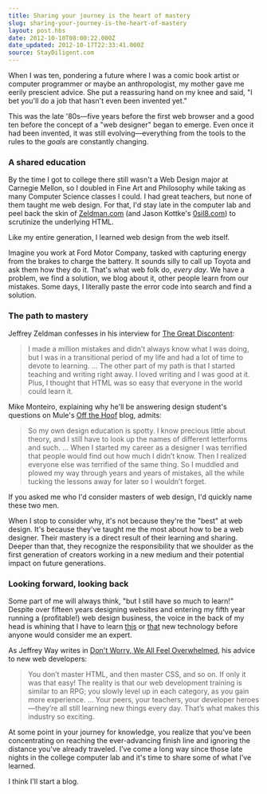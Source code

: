 ```yaml
---
title: Sharing your journey is the heart of mastery
slug: sharing-your-journey-is-the-heart-of-mastery
layout: post.hbs
date: 2012-10-10T08:00:22.000Z
date_updated: 2012-10-17T22:33:41.000Z
source: StayDiligent.com
---
```


When I was ten, pondering a future where I was a comic book artist or computer programmer or maybe an anthropologist, my mother gave me eerily prescient advice. She put a reassuring hand on my knee and said, "I bet you'll do a job that hasn't even been invented yet."<!--more-->

This was the late '80s—five years before the first web browser and a good ten before the concept of a "web designer" began to emerge. Even once it had been invented, it was still evolving—everything from the tools to the rules to the <em>goals</em> are constantly changing.

<h3>A shared education</h3>
By the time I got to college there still wasn't a Web Design major at Carnegie Mellon, so I doubled in Fine Art and Philosophy while taking as many Computer Science classes I could. I had great teachers, but none of them taught me web design. For that, I'd stay late in the computer lab and peel back the skin of <a href="http://www.zeldman.com/">Zeldman.com</a> (and Jason Kottke's <a href="http://0sil8.com/">0sil8.com</a>) to scrutinize the underlying HTML.

Like my entire generation, I learned web design from the web itself.

Imagine you work at Ford Motor Company, tasked with capturing energy from the brakes to charge the battery. It sounds silly to call up Toyota and ask them how they do it. That's what web folk do, <em>every day</em>. We have a problem, we find a solution, we blog about it, other people learn from our mistakes. Some days, I literally paste the error code into search and find a solution.

<h3>The path to mastery</h3>
Jeffrey Zeldman confesses in his interview for <a href="http://thegreatdiscontent.com/jeffrey-zeldman">The Great Discontent</a>:
<blockquote>I made a million mistakes and didn’t always know what I was doing, but I was in a transitional period of my life and had a lot of time to devote to learning. … The other part of my path is that I started teaching and writing right away. I loved writing and I was good at it. Plus, I thought that HTML was so easy that everyone in the world could learn it.</blockquote>
Mike Monteiro, explaining why he'll be answering design student's questions on Mule's <a href="http://muledesign.com/2012/09/introducing-dear-design-student/">Off the Hoof</a> blog, admits:
<blockquote>So my own design education is spotty. I know precious little about theory, and I still have to look up the names of different letterforms and such. … When I started my career as a designer I was terrified that people would find out how much I didn’t know. Then I realized everyone else was terrified of the same thing. So I muddled and plowed my way through years and years of mistakes, all the while tucking the lessons away for later so I wouldn’t forget.</blockquote>
If you asked me who I'd consider masters of web design, I'd quickly name these two men.

When I stop to consider why, it's not because they're the "best" at web design. It's because they've taught me the most about how to be a web designer. Their mastery is a direct result of their learning and sharing. Deeper than that, they recognize the responsibility that we shoulder as the first generation of creators working in a new medium and their potential impact on future generations.

<h3>Looking forward, looking back</h3>
Some part of me will always think, "but I still have so much to learn!" Despite over fifteen years designing websites and entering my fifth year running a (profitable!) web design business, the voice in the back of my head is whining that I have to learn <a href="http://nodejs.org/">this</a> or <a href="http://backbonejs.org/">that</a> new technology before anyone would consider me an expert.

As Jeffrey Way writes in <a href="https://tutsplus.com/2012/08/dont-worry-we-all-feel-overwhelmed/">Don't Worry, We All Feel Overwhelmed</a>, his advice to new web developers:

<blockquote>You don’t master HTML, and then master CSS, and so on. If only it was that easy! The reality is that our web development training is similar to an RPG; you slowly level up in each category, as you gain more experience. … Your peers, your teachers, your developer heroes—they’re all still learning new things every day. That’s what makes this industry so exciting.</blockquote>
At some point in your journey for knowledge, you realize that you've been concentrating on reaching the ever-advancing finish line and ignoring the distance you've already traveled. I've come a long way since those late nights in the college computer lab and it's time to share some of what I've learned.

I think I'll start a blog.
